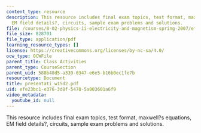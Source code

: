 ```yaml
---
content_type: resource
description: This resource includes final exam topics, test format, maxwell?s equations,
  EM field details?, circuits, sample exam problems and solutions.
file: /courses/8-02-physics-ii-electricity-and-magnetism-spring-2007/efe23bc1e3763d8f54705a003601a6f9_presentati_w15d2.pdf
file_size: 828701
file_type: application/pdf
learning_resource_types: []
license: https://creativecommons.org/licenses/by-nc-sa/4.0/
ocw_type: OCWFile
parent_title: Class Activities
parent_type: CourseSection
parent_uid: 588b48d5-a339-0347-e6e5-b16b0ec1fe7b
resourcetype: Document
title: presentati_w15d2.pdf
uid: efe23bc1-e376-3d8f-5470-5a003601a6f9
video_metadata:
  youtube_id: null
---
```

This resource includes final exam topics, test format, maxwell?s equations, EM field details?, circuits, sample exam problems and solutions.